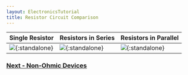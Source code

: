 ```yaml
---
layout: ElectronicsTutorial
title: Resistor Circuit Comparison
---
```



| Single Resistor   | Resistors in Series  | Resistors in Parallel     |
|-------------------|--------------|----------|
| ![](../Resistor_Single.svg){:standalone} | ![](../Resistor_Series.svg){:standalone} | ![](../Resistor_Parallel.svg){:standalone} |


### [Next - Non-Ohmic Devices](../Non-Ohmic_Devices)